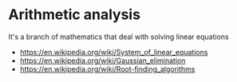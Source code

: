 # Arithmetic analysis

It's a branch of mathematics that deal with solving linear equations

* <https://en.wikipedia.org/wiki/System_of_linear_equations>
* <https://en.wikipedia.org/wiki/Gaussian_elimination>
* <https://en.wikipedia.org/wiki/Root-finding_algorithms>
